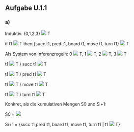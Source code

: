  ## Aufgabe U.1.1
 ### a)
 Induktiv: {0,1,2,3} <img src="https://render.githubusercontent.com/render/math?math=\subseteq "> T
 
 if t1 <img src="https://render.githubusercontent.com/render/math?math=\in "> T then {succ t1, pred t1, board t1, move t1, turn t1} <img src="https://render.githubusercontent.com/render/math?math=\in ">  T
 
 Als System von Inferenzregeln: 0 <img src="https://render.githubusercontent.com/render/math?math=\in "> T, 1 <img src="https://render.githubusercontent.com/render/math?math=\in "> T, 2 <img src="https://render.githubusercontent.com/render/math?math=\in "> T, 3 <img src="https://render.githubusercontent.com/render/math?math=\in "> T
 
 t1 <img src="https://render.githubusercontent.com/render/math?math=\in "> T / succ t1 <img src="https://render.githubusercontent.com/render/math?math=\in "> T
 
 t1 <img src="https://render.githubusercontent.com/render/math?math=\in "> T / pred t1 <img src="https://render.githubusercontent.com/render/math?math=\in "> T
 
 t1 <img src="https://render.githubusercontent.com/render/math?math=\in "> T / move t1 <img src="https://render.githubusercontent.com/render/math?math=\in "> T
 
 t1 <img src="https://render.githubusercontent.com/render/math?math=\in "> T / turn t1 <img src="https://render.githubusercontent.com/render/math?math=\in "> T
 
 
 Konkret, als die kumulativen Mengen S0 und Si+1:
 
 S0 =  <img src="https://render.githubusercontent.com/render/math?math=\emptyset ">
 
 Si+1 = {succ t1,pred t1, board t1, move t1, turn t1 | t1 <img src="https://render.githubusercontent.com/render/math?math=\in "> T}
